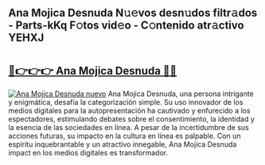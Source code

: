 ## Ana Mojica Desnuda N𝚞𝚎vos desn𝚞dos filtr𝚊dos - Parts-kKq F𝚘tos vid𝚎o - C𝚘ntenido atr𝚊ctivo YEHXJ

# <h2><a href="http://mbdis2l.tromn.icu/?c=Ana+Mojica+Desnuda">🔗👉👉👉 Ana Mojica Desnuda 🔗🔗</a></h2>

[![Ana Mojica Desnuda nuevo](https://i.imgur.com/pEAQMta.gif)](http://mbdis2l.tromn.icu/?c=Ana+Mojica+Desnuda)
Ana Mojica Desnuda, una persona intrigante y enigmática, desafía la categorización simple. Su uso innovador de los medios digitales para la autopresentación ha cautivado y enfurecido a los espectadores, estimulando debates sobre el consentimiento, la identidad y la esencia de las sociedades en línea. A pesar de la incertidumbre de sus acciones futuras, su impacto en la cultura en línea es palpable. Con un espíritu inquebrantable y un atractivo innegable, Ana Mojica Desnuda impact en los medios digitales es transformador.
